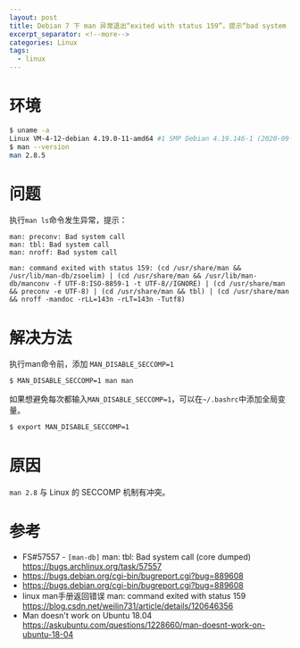 ```yaml
---
layout: post
title: Debian 7 下 man 异常退出“exited with status 159”，提示“bad system call”
excerpt_separator: <!--more-->
categories: Linux
tags:
  - linux
---
```


# 环境

```sh
$ uname -a
Linux VM-4-12-debian 4.19.0-11-amd64 #1 SMP Debian 4.19.146-1 (2020-09-17) x86_64 GNU/Linux
$ man --version
man 2.8.5
```

# 问题

执行`man ls`命令发生异常，提示：
```
man: preconv: Bad system call
man: tbl: Bad system call
man: nroff: Bad system call

man: command exited with status 159: (cd /usr/share/man && /usr/lib/man-db/zsoelim) | (cd /usr/share/man && /usr/lib/man-db/manconv -f UTF-8:ISO-8859-1 -t UTF-8//IGNORE) | (cd /usr/share/man && preconv -e UTF-8) | (cd /usr/share/man && tbl) | (cd /usr/share/man && nroff -mandoc -rLL=143n -rLT=143n -Tutf8)
```

<!--more-->

# 解决方法

执行man命令前，添加 `MAN_DISABLE_SECCOMP=1`
```sh
$ MAN_DISABLE_SECCOMP=1 man man
```

如果想避免每次都输入`MAN_DISABLE_SECCOMP=1`，可以在`~/.bashrc`中添加全局变量。
```sh
$ export MAN_DISABLE_SECCOMP=1 
```

# 原因

`man 2.8` 与 Linux 的 SECCOMP 机制有冲突。

# 参考

- FS#57557 - `[man-db]` man: tbl: Bad system call (core dumped) https://bugs.archlinux.org/task/57557
- https://bugs.debian.org/cgi-bin/bugreport.cgi?bug=889608
- https://bugs.debian.org/cgi-bin/bugreport.cgi?bug=889608
- linux man手册返回错误 man: command exited with status 159 https://blog.csdn.net/weilin731/article/details/120646356
- Man doesn't work on Ubuntu 18.04 https://askubuntu.com/questions/1228660/man-doesnt-work-on-ubuntu-18-04

